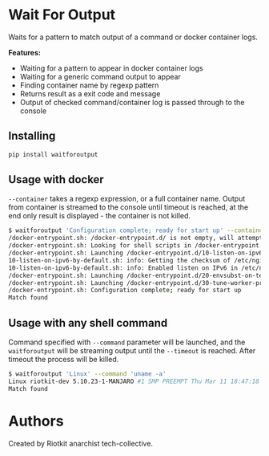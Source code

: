 Wait For Output
===============

Waits for a pattern to match output of a command or docker container logs.

**Features:**
- Waiting for a pattern to appear in docker container logs
- Waiting for a generic command output to appear
- Finding container name by regexp pattern
- Returns result as a exit code and message
- Output of checked command/container log is passed through to the console

Installing
----------

```bash
pip install waitforoutput
```

Usage with docker
-----------------

`--container` takes a regexp expression, or a full container name. Output from container is streamed to the console until timeout is reached, at the end
only result is displayed - the container is not killed.

```bash
$ waitforoutput 'Configuration complete; ready for start up' --container 'nginx_*' --timeout 5
/docker-entrypoint.sh: /docker-entrypoint.d/ is not empty, will attempt to perform configuration
/docker-entrypoint.sh: Looking for shell scripts in /docker-entrypoint.d/
/docker-entrypoint.sh: Launching /docker-entrypoint.d/10-listen-on-ipv6-by-default.sh
10-listen-on-ipv6-by-default.sh: info: Getting the checksum of /etc/nginx/conf.d/default.conf
10-listen-on-ipv6-by-default.sh: info: Enabled listen on IPv6 in /etc/nginx/conf.d/default.conf
/docker-entrypoint.sh: Launching /docker-entrypoint.d/20-envsubst-on-templates.sh
/docker-entrypoint.sh: Launching /docker-entrypoint.d/30-tune-worker-processes.sh
/docker-entrypoint.sh: Configuration complete; ready for start up
Match found
```

Usage with any shell command
----------------------------

Command specified with `--command` parameter will be launched, and the `waitforoutput` will be streaming output until the `--timeout` is reached.
After timeout the process will be killed.

```bash
$ waitforoutput 'Linux' --command 'uname -a'
Linux riotkit-dev 5.10.23-1-MANJARO #1 SMP PREEMPT Thu Mar 11 18:47:18 UTC 2021 x86_64 GNU/Linux
Match found
```

Authors
=======

Created by Riotkit anarchist tech-collective.
